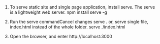 1. To serve static site and single page application, install serve. The serve is a lightweight web server. 
npm install serve -g

2. Run the serve commandCancel changes
serve .
or, serve single file, index.html instead of the whole folder.
serve ./index.html

3. Open the browser, and enter 
http://localhost:3000
